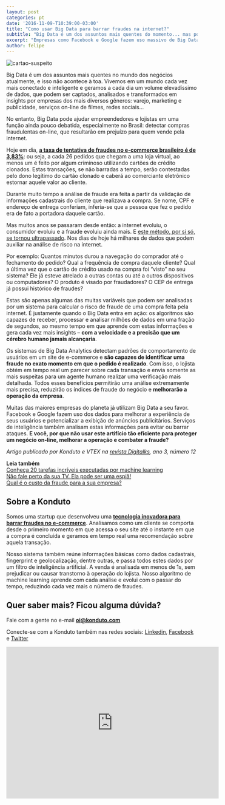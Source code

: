 ```yaml
---
layout: post
categories: pt
date: '2016-11-09-T10:39:00-03:00'
title: "Como usar Big Data para barrar fraudes na internet?"
subtitle: "Big Data é um dos assuntos mais quentes do momento... mas poucos sabem que ele pode ajudar o e-commerce a barrar fraudes"
excerpt: "Empresas como Facebook e Google fazem uso massivo de Big Data. Por que seu e-commerce ainda não?"
author: felipe
---
```


![cartao-suspeito](/images/161109-foto-cartao-suspeito.png)

Big Data é um dos assuntos mais quentes no mundo dos negócios atualmente, e isso não acontece à toa. Vivemos em um mundo cada vez mais conectado e inteligente e geramos a cada dia um volume elevadíssimo de dados, que podem ser captados, analisados e transformados em insights por empresas dos mais diversos gêneros: varejo, marketing e publicidade, serviços on-line de filmes, redes sociais...

No entanto, Big Data pode ajudar empreendedores e lojistas em uma função ainda pouco debatida, especialmente no Brasil: detectar compras fraudulentas on-line, que resultarão em prejuízo para quem vende pela internet.

Hoje em dia, **[a taxa de tentativa de fraudes no e-commerce brasileiro é de 3,83%](http://ebooks.konduto.com/raio-x-da-fraude-2016-1semestre?utm_source=konduto&utm_medium=blog&utm_campaign=conteudo-bigdata)**: ou seja, a cada 26 pedidos que chegam a uma loja virtual, ao menos um é feito por algum criminoso utilizando cartões de crédito clonados. Estas transações, se não barradas a tempo, serão contestadas pelo dono legítimo do cartão clonado e caberá ao comerciante eletrônico estornar aquele valor ao cliente.

Durante muito tempo a análise de fraude era feita a partir da validação de informações cadastrais do cliente que realizava a compra. Se nome, CPF e endereço de entrega conferiam, inferia-se que a pessoa que fez o pedido era de fato a portadora daquele cartão. 

Mas muitos anos se passaram desde então: a internet evoluiu, o consumidor evoluiu e a fraude evoluiu ainda mais. E [este método, por si só, se tornou ultrapassado](https://blog.konduto.com/pt/2014/10/porque-checar-apenas-nome-e-cpf-ja-nao-e-suficiente-na-analise-manual/?utm_source=konduto&utm_medium=blog&utm_campaign=conteudo-bigdata). Nos dias de hoje há milhares de dados que podem auxiliar na análise de risco na internet.

Por exemplo: Quantos minutos durou a navegação do comprador até o fechamento do pedido? Qual a frequência de compra daquele cliente? Qual a última vez que o cartão de crédito usado na compra foi “visto” no seu sistema? Ele já esteve atrelado a outras contas ou até a outros dispositivos ou computadores? O produto é visado por fraudadores? O CEP de entrega já possui histórico de fraudes?

Estas são apenas algumas das muitas variáveis que podem ser analisadas por um sistema para calcular o risco de fraude de uma compra feita pela internet. É justamente quando o Big Data entra em ação: os algoritmos são capazes de receber, processar e analisar milhões de dados em uma fração de segundos, ao mesmo tempo em que aprende com estas informações e gera cada vez mais insights – **com a velocidade e a precisão que um cérebro humano jamais alcançaria**.

Os sistemas de Big Data Analytics detectam padrões de comportamento de usuários em um site de e-commerce e **são capazes de identificar uma fraude no exato momento em que o pedido é realizado**. Com isso, o lojista obtém em tempo real um parecer sobre cada transação e envia somente as mais suspeitas para um agente humano realizar uma verificação mais detalhada. Todos esses benefícios permitirão uma análise extremamente mais precisa, reduzirão os índices de fraude do negócio e **melhorarão a operação da empresa**. 

Muitas das maiores empresas do planeta já utilizam Big Data a seu favor. Facebook e Google fazem uso dos dados para melhorar a experiência de seus usuários e potencializar a exibição de anúncios publicitários. Serviços de inteligência também analisam estas informações para evitar ou barrar ataques. **E você, por que não usar este artifício tão eficiente para proteger um negócio on-line, melhorar a operação e combater a fraude?**

*Artigo publicado por Konduto e VTEX na [revista Digitalks](https://issuu.com/digitalks/docs/revista-digitalks-_12-vf-2-web?e=11401472/40383708), ano 3, número 12*

**Leia também**  
[Conheça 20 tarefas incríveis executadas por machine learning](https://blog.konduto.com/pt/2015/12/20-tarefas-incriveis-que-machine-learning-pode-fazer/?utm_source=konduto&utm_medium=blog&utm_campaign=conteudo-bigdata)  
[Não fale perto da sua TV. Ela pode ser uma espiã!](https://blog.konduto.com/pt/2016/03/televisoes-espias-seguranca-internet-das-coisas/?utm_source=konduto&utm_medium=blog&utm_campaign=conteudo-bigdata)  
[Qual é o custo da fraude para a sua empresa?](https://blog.konduto.com/pt/2016/09/custo-da-fraude/?utm_source=konduto&utm_medium=blog&utm_campaign=conteudo-bigdata)

## Sobre a Konduto

Somos uma startup que desenvolveu uma **[tecnologia inovadora para barrar fraudes no e-commerce](http://konduto.com/?utm_source=konduto&utm_medium=blog&utm_campaign=conteudo)**. Analisamos como um cliente se comporta desde o primeiro momento em que acessa o seu site até o instante em que a compra é concluída e geramos em tempo real uma recomendação sobre aquela transação.

Nosso sistema também reúne informações básicas como dados cadastrais, fingerprint e geolocalização, dentre outras, e passa todos estes dados por um filtro de inteligência artificial. A venda é analisada em menos de 1s, sem prejudicar ou causar transtorno à operação do lojista. Nosso algoritmo de machine learning aprende com cada análise e evolui com o passar do tempo, reduzindo cada vez mais o número de fraudes.
 
## Quer saber mais? Ficou alguma dúvida? 

Fale com a gente no e-mail **oi@konduto.com**         	
 
Conecte-se com a Konduto também nas redes sociais: [Linkedin](https://www.linkedin.com/company/konduto), [Facebook](https://www.facebook.com/konduto) e [Twitter](https://twitter.com/Konduto_) 
 
<iframe src="https://www.facebook.com/plugins/video.php?href=https%3A%2F%2Fwww.facebook.com%2Fkonduto%2Fvideos%2F613187352119217%2F&show_text=1&width=560" width="560" height="400" style="border:none;overflow:hidden" scrolling="no" frameborder="0" allowTransparency="true"></iframe>